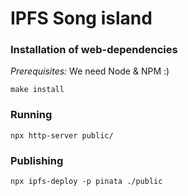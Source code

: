 # IPFS Song island

### Installation of web-dependencies

*Prerequisites:* We need Node & NPM :)

`make install`

### Running 

`npx http-server public/`

### Publishing

`npx ipfs-deploy -p pinata ./public`

